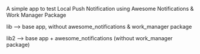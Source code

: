 A simple app to test Local Push Notification using Awesome Notifications & Work Manager Package

lib --> base app, without awesome_notifications & work_manager package

lib2 --> base app + awesome_notifications (without work_manager package)

